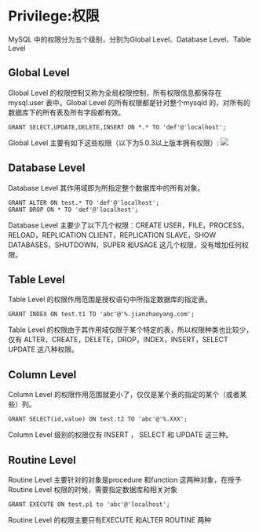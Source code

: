 # Privilege:权限
MySQL 中的权限分为五个级别，分别为Global Level、Database Level、Table Level
## Global Level
Global Level 的权限控制又称为全局权限控制，所有权限信息都保存在mysql.user 表中。Global Level 的所有权限都是针对整个mysqld 的，对所有的数据库下的所有表及所有字段都有效。
```
GRANT SELECT,UPDATE,DELETE,INSERT ON *.* TO 'def'@'localhost';
```
Global Level 主要有如下这些权限（以下为5.0.3以上版本拥有权限）:
![](http://www.2cto.com/uploadfile/Collfiles/20140612/2014061209061733.jpg)
## Database Level
Database Level 其作用域即为所指定整个数据库中的所有对象。
```
GRANT ALTER ON test.* TO 'def'@'localhost';
GRANT DROP ON * TO 'def'@'localhost';
```
Database Level 主要少了以下几个权限：CREATE USER，FILE，PROCESS，RELOAD，REPLICATION CLIENT，REPLICATION SLAVE，SHOW DATABASES，SHUTDOWN，SUPER 和USAGE 这几个权限，没有增加任何权限。
## Table Level
Table Level 的权限作用范围是授权语句中所指定数据库的指定表。
```
GRANT INDEX ON test.t1 TO 'abc'@'%.jianzhaoyang.com';
```
Table Level 的权限由于其作用域仅限于某个特定的表，所以权限种类也比较少，仅有
ALTER，CREATE，DELETE，DROP，INDEX，INSERT，SELECT UPDATE 这八种权限。
## Column Level
Column Level 的权限作用范围就更小了，仅仅是某个表的指定的某个（或者某些）列。
```
GRANT SELECT(id,value) ON test.t2 TO 'abc'@'%.XXX';
```
Column Level 级别的权限仅有 INSERT ， SELECT 和 UPDATE 这三种。
## Routine Level
Routine Level 主要针对的对象是procedure 和function 这两种对象，在授予Routine Level 权限的时候，需要指定数据库和相关对象
```
GRANT EXECUTE ON test.p1 to 'abc'@'localhost';
```
Routine Level 的权限主要只有EXECUTE 和ALTER ROUTINE 两种